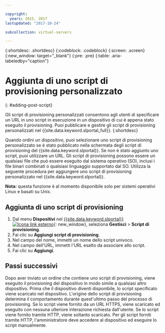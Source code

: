 ```yaml
---

copyright:
  years: 2015, 2017
lastupdated: "2017-10-24"

subcollection: virtual-servers

---
```


{:shortdesc: .shortdesc}
{:codeblock: .codeblock}
{:screen: .screen}
{:new_window: target="_blank"}
{:pre: .pre}
{:table: .aria-labeledby="caption"}

# Aggiunta di uno script di provisioning personalizzato
{: #adding-post-script}

Gli script di provisioning personalizzati consentono agli utenti di specificare un URL in uno script in esecuzione in un dispositivo di cui è appena stato eseguito il provisioning. Puoi pubblicare e gestire gli script di provisioning personalizzati nel {{site.data.keyword.slportal_full}}.
{:shortdesc}

Quando ordini un dispositivo, puoi selezionare uno script di provisioning personalizzato se è stato pubblicato nella schermata degli script di provisioning del {{site.data.keyword.slportal}}. Se non è stato aggiunto uno script, puoi utilizzare un URL. Gli script di provisioning possono essere un qualsiasi file che può essere eseguito dal sistema operativo (SO), inclusi i file binari combinati o qualsiasi linguaggio supportato dal SO. Utilizza la seguente procedura per aggiungere uno script di provisioning personalizzato nel {{site.data.keyword.slportal}}.

**Nota:** questa funzione è al momento disponibile solo per sistemi operativi Linux e basati su Unix.

## Aggiunta di uno script di provisioning

1. Dal menu **Dispositivi** nel [{{site.data.keyword.slportal}} ![Icona link esterno](../icons/launch-glyph.svg "Icona link esterno")](https://control.softlayer.com/){: new_window}, seleziona **Gestisci** > **Script di provisioning**.
2. Fai clic su **Aggiungi script di provisioning**.
4. Nel campo del nome, immetti un nome dello script univoco.
5. Nel campo dell'URL, immetti l'URL esatto da associare allo script.
6. Fai clic su **Aggiungi**.

## Passi successivi
Dopo aver inviato un ordine che contiene uno script di provisioning, viene eseguito il provisioning del dispositivo in modo simile a qualsiasi altro dispositivo. Prima che il dispositivo diventi disponibile, lo script specificato viene scaricato nel dispositivo. L'origine dello script di provisioning determina il comportamento durante quest'ultimo passo del processo di provisioning. Se lo script viene fornito da un URL HTTPS, viene scaricato ed eseguito con nessuna ulteriore interazione richiesta dall'utente. Se lo script viene fornito tramite HTTP, viene soltanto scaricato. Per gli script forniti tramite HTTP, l'amministratore deve accedere al dispositivo ed eseguire lo script manualmente.
